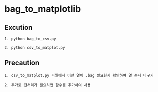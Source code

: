 # bag_to_matplotlib

## Excution
```
1. python bag_to_csv.py

2. python csv_to_matplot.py
```

## Precaution
```
1. csv_to_matplot.py 파일에서 어떤 열이 .bag 필요한지 확인하여 열 순서 바꾸기

2. 추가로 전처리가 필요하면 함수를 추가하여 사용
```
